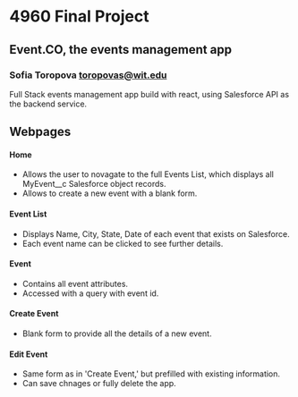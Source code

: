 # 4960 Final Project
## Event.CO, the events management app
### Sofia Toropova toropovas@wit.edu
Full Stack events management app build with react, using Salesforce API as the backend service.

## Webpages

#### Home
- Allows the user to novagate to the full Events List, which displays all MyEvent__c Salesforce object records.
- Allows to create a new event with a blank form.

#### Event List
- Displays Name, City, State, Date of each event that exists on Salesforce.
- Each event name can be clicked to see further details.

#### Event
- Contains all event attributes.
- Accessed with a query with event id.

#### Create Event
- Blank form to provide all the details of a new event.

#### Edit Event
- Same form as in 'Create Event,' but prefilled with existing information.
- Can save chnages or fully delete the app.